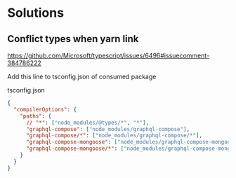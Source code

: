 # Solutions

## Conflict types when yarn link

https://github.com/Microsoft/typescript/issues/6496#issuecomment-384786222

Add this line to tsconfig.json of consumed package

tsconfig.json

```json
{
  "compilerOptions": {
    "paths": {
      // "*": ["node_modules/@types/*", "*"],
      "graphql-compose": ["node_modules/graphql-compose"],
      "graphql-compose/*": ["node_modules/graphql-compose/*"],
      "graphql-compose-mongoose": ["node_modules/graphql-compose-mongoose"],
      "graphql-compose-mongoose/*": ["node_modules/graphql-compose-mongoose/*"]
    }
  }
}
```

